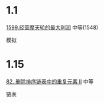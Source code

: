 1.1
=====
[1599.经营摩天轮的最大利润](https://leetcode.cn/problems/maximum-profit-of-operating-a-centennial-wheel/) 中等(1548)

模拟

1.15
=====
[82. 删除排序链表中的重复元素 II](https://leetcode.cn/problems/remove-duplicates-from-sorted-list-ii/) 中等

链表
